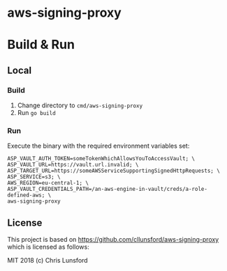 aws-signing-proxy
=================

# Build & Run

## Local

### Build

1. Change directory to `cmd/aws-signing-proxy`
2. Run `go build`

### Run

Execute the binary with the required environment variables set:
```
ASP_VAULT_AUTH_TOKEN=someTokenWhichAllowsYouToAccessVault; \
ASP_VAULT_URL=https://vault.url.invalid; \
ASP_TARGET_URL=https://someAWSServiceSupportingSignedHttpRequests; \
ASP_SERVICE=s3; \
AWS_REGION=eu-central-1; \
ASP_VAULT_CREDENTIALS_PATH=/an-aws-engine-in-vault/creds/a-role-defined-aws; \
aws-signing-proxy
```

## License

This project is based on https://github.com/cllunsford/aws-signing-proxy which is licensed as follows:

MIT 2018 (c) Chris Lunsford 

